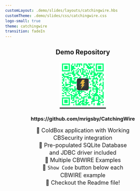 ```yaml
---
customLayout: .demo/slides/layouts/catchingwire.hbs
customTheme: .demo/slides/css/catchingwire.css
logo-small: true
theme: catchingwire
transition: fadeIn
---
```


<h2 style="text-align: center; display: block;">Demo Repository</h2>

<div style="display: flex; justify-content: center;">
	<span style="background-color: black;">
		<img src=".demo/slides/images/github-qr-code.svg" alt-text="CBWire Logo" style="height: 150px;">
	</span>
</div>

<h3 class="text-cbwire" style="text-align: center; display: block;">https://github.com/mrigsby/CatchingWire</h3>

<div style="font-size: 18px; line-height: 24px; margin: 10px 100px; text-align: center;">
	📌 ColdBox application with Working CBSecurity integration<br>
	📌 Pre-populated SQLite Database and JDBC driver included<br>
	📌 Multiple CBWIRE Examples<br>
	📌 <code>Show Code</code> button below each CBWIRE example<br>
	📌 Checkout the Readme file!<br>
</div>